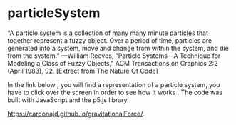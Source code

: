 # particleSystem

“A particle system is a collection of many many minute particles that together represent a fuzzy object. Over a period of time, particles are generated into a system, move and change from within the system, and die from the system.”
—William Reeves, "Particle Systems—A Technique for Modeling a Class of Fuzzy
Objects," ACM Transactions on Graphics 2:2 (April 1983), 92. [Extract from The Nature Of Code] 

In the link below , you will find a representation of a particle system, you have to click over the screen in order to see how it works . The code was built with JavaScript and the p5.js library

https://cardonajd.github.io/gravitationalForce/.
